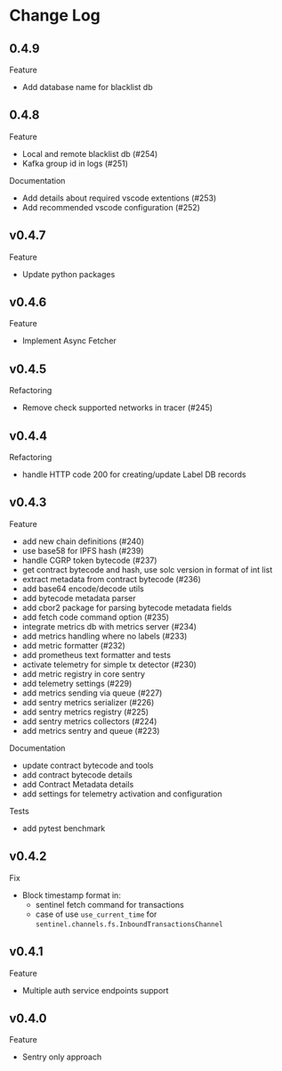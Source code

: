 # Change Log

## 0.4.9

Feature

- Add database name for blacklist db 

## 0.4.8

Feature

- Local and remote blacklist db (#254)
- Kafka group id in logs (#251)

Documentation

- Add details about required vscode extentions (#253)
- Add recommended vscode configuration (#252)

## v0.4.7

Feature

- Update python packages

## v0.4.6

Feature

- Implement Async Fetcher

## v0.4.5

Refactoring

- Remove check supported networks in tracer (#245)

## v0.4.4

Refactoring

- handle HTTP code 200 for creating/update Label DB records

## v0.4.3

Feature

- add new chain definitions (#240)
- use base58 for IPFS hash (#239)
- handle CGRP token bytecode (#237)
- get contract bytecode and hash, use solc version in format of int list
- extract metadata from contract bytecode (#236)
- add base64 encode/decode utils
- add bytecode metadata parser
- add cbor2 package for parsing bytecode metadata fields
- add fetch code command option (#235)
- integrate metrics db with metrics server (#234)
- add metrics handling where no labels (#233)
- add metric formatter (#232)
- add prometheus text formatter and tests
- activate telemetry for simple tx detector (#230)
- add metric registry in core sentry
- add telemetry settings (#229)
- add metrics sending via queue (#227)
- add sentry metrics serializer (#226)
- add sentry metrics registry (#225)
- add sentry metrics collectors (#224)
- add  metrics sentry and queue (#223)

Documentation

- update contract bytecode and tools
- add contract bytecode details
- add Contract Metadata details
- add settings for telemetry activation and configuration

Tests

- add pytest benchmark

## v0.4.2

Fix

- Block timestamp format in:
  - sentinel fetch command for transactions
  - case of use `use_current_time` for `sentinel.channels.fs.InboundTransactionsChannel`

## v0.4.1

Feature

- Multiple auth service endpoints support

## v0.4.0

Feature

- Sentry only approach

